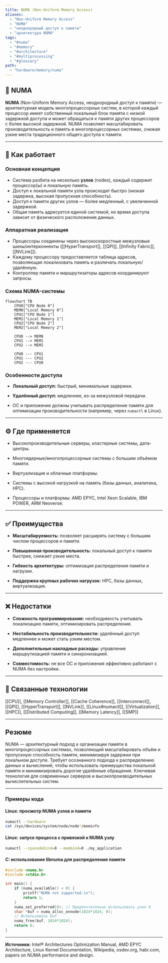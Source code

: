 ```yaml
---
title: NUMA (Non-Uniform Memory Access)
aliases:
  - "Non-Uniform Memory Access"
  - "NUMA"
  - "неоднородный доступ к памяти"
  - "архитектура NUMA"
tags:
  - "#numa"
  - "#memory"
  - "#architecture"
  - "#multiprocessing"
  - "#glossary"
path:
  - "hardware/memory/numa"
---
```


## 📌 NUMA

**NUMA** (Non-Uniform Memory Access, неоднородный доступ к памяти) — архитектурная модель многопроцессорных систем, в которой каждый процессор имеет собственный локальный блок памяти с низкой задержкой доступа и может обращаться к памяти других процессоров с более высокой задержкой. NUMA позволяет масштабировать производительность и память в многопроцессорных системах, снижая узкие места традиционного общего доступа к памяти.

---

## 🧠 Как работает

### Основная концепция

- Система разбита на несколько **узлов** (nodes), каждый содержит процессор(ы) и локальную память.
- Доступ к локальной памяти узла происходит быстро (низкая задержка, высокая пропускная способность).
- Доступ к памяти других узлов — более медленный, с увеличенной задержкой.
- Общая память адресуется единой системой, но время доступа зависит от физического расположения данных.

### Аппаратная реализация

- Процессоры соединены через высокоскоростные межузловые шины/интерконнекты ([[HyperTransport]], [[QPI]], [[Infinity Fabric]], [[NVLink]]).
- Каждому процессору предоставляется таблица адресов, позволяющая локализовать память и различать локальную/удалённую.
- Контроллер памяти и маршрутизаторы адресов координируют запросы.

### Схема NUMA-системы

```mermaid
flowchart TB
    CPU0["CPU Node 0"]
    MEM0["Local Memory 0"]
    CPU1["CPU Node 1"]
    MEM1["Local Memory 1"]
    CPU2["CPU Node 2"]
    MEM2["Local Memory 2"]

    CPU0 --> MEM0
    CPU1 --> MEM1
    CPU2 --> MEM2

    CPU0 --- CPU1
    CPU1 --- CPU2
    CPU2 --- CPU0
````

### Особенности доступа

- **Локальный доступ:** быстрый, минимальные задержки.
    
- **Удалённый доступ:** медленнее, из-за межузловой передачи.
    
- ОС и приложение должны учитывать распределение памяти для оптимизации производительности (например, через `numactl` в Linux).
    

---

## ⚙️ Где применяется

- Высокопроизводительные серверы, кластерные системы, дата-центры.
    
- Многоядерные/многопроцессорные системы с большим объёмом памяти.
    
- Виртуализация и облачные платформы.
    
- Системы с высокой нагрузкой на память (базы данных, аналитика, HPC).
    
- Процессоры и платформы: AMD EPYC, Intel Xeon Scalable, IBM POWER, ARM Neoverse.
    

---

## ✅ Преимущества

- **Масштабируемость:** позволяет расширять систему с большим числом процессоров и памяти.
    
- **Повышенная производительность:** локальный доступ к памяти быстрее, снижает узкие места.
    
- **Гибкость архитектуры:** оптимизация распределения памяти и нагрузки.
    
- **Поддержка крупных рабочих нагрузок:** HPC, базы данных, виртуализация.
    

---

## ❌ Недостатки

- **Сложность программирования:** необходимость учитывать локализацию памяти, оптимизировать распределение.
    
- **Нестабильность производительности:** удалённый доступ медленнее и может стать узким местом.
    
- **Дополнительные накладные расходы:** управление маршрутизацией памяти и синхронизацией.
    
- **Совместимость:** не все ОС и приложения эффективно работают с NUMA без настройки.
    

---

## 🔗 Связанные технологии

[[CPU]], [[Memory Controller]], [[Cache Coherence]], [[Interconnect]], [[QPI]], [[HyperTransport]], [[NVLink]], [[Linux#numactl]], [[Virtualization]], [[HPC]], [[Distributed Computing]], [[Memory Latency]], [[SMP]]

---

## Резюме

NUMA — архитектурный подход к организации памяти в многопроцессорных системах, позволяющий масштабировать объём и пропускную способность памяти, минимизируя задержки при локальном доступе. Требует осознанного подхода к распределению данных и вычислений, чтобы использовать преимущества локальной памяти и минимизировать дорогие удалённые обращения. Ключевая технология для современных серверов и высокопроизводительных вычислительных систем.

---

### Примеры кода

#### Linux: просмотр NUMA узлов и памяти

```bash
numactl --hardware
cat /sys/devices/system/node/node*/meminfo
```

#### Linux: запуск процесса с привязкой к NUMA узлу

```bash
numactl --cpunodebind=0 --membind=0 ./my_application
```

#### C: использование libnuma для распределения памяти

```c
#include <numa.h>
#include <stdio.h>

int main() {
    if (numa_available() < 0) {
        printf("NUMA not supported.\n");
        return 1;
    }
    numa_set_preferred(0); // Предпочтительно использовать узел 0
    char *buf = numa_alloc_onnode(1024*1024, 0);
    // Использовать buf
    numa_free(buf, 1024*1024);
    return 0;
}
```

---

**Источники:** Intel® Architectures Optimization Manual, AMD EPYC Architecture, Linux Kernel Documentation, Wikipedia, osdev.org, habr.com, papers on NUMA performance and design.